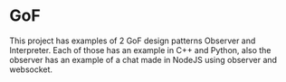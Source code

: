 # GoF

This project has examples of 2 GoF design patterns Observer and Interpreter. Each of those has an example in C++ and Python, also the observer has an example of a chat made in NodeJS using observer and websocket.

